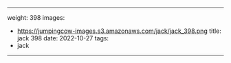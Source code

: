 
---
weight: 398
images:
- https://jumpingcow-images.s3.amazonaws.com/jack/jack_398.png
title: jack 398
date: 2022-10-27
tags:
- jack
---

